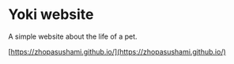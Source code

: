 # Yoki website

A simple website about the life of a pet.

[https://zhopasushami.github.io/](https://zhopasushami.github.io/)


